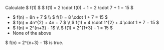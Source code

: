 Calculate $ f(1) $
$ f(1) = 2 \cdot f(0) + 1 = 2 \cdot 7 + 1 = 15 $
<ul>
	<li> $ f(n) = 8n + 7 $ \\
	      $ f(1) = 8 \cdot 1 + 7 = 15 $
	<li> $ f(n) = 4n^{2} + 4n + 7 $ \\
	      $ f(1) = 4 \cdot 1^{2} + 4 \cdot 1 + 7 = 15 $
	<li> $ f(n) = 2^{n+3} - 1$ \\
$ f(1) = 2^{1+3} - 1 = 15 $
	<li> None of the above
</ul>
$ f(n) = 2^{n+3} - 1$ is true.
